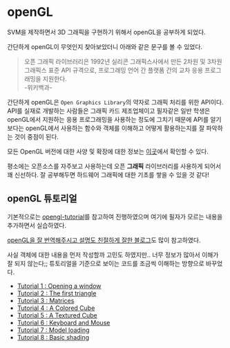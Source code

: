 # openGL

SVM을 제작하면서 3D 그래픽을 구현하기 위해서 openGL을 공부하게 되었다.

간단하게 openGL이 무엇인지 찾아보았더니 아래와 같은 문구를 볼 수 있었다.

> 오픈 그래픽 라이브러리은 1992년 실리콘 그래픽스사에서 만든 2차원 및 3차원 그래픽스 표준 API 규격으로, 프로그래밍 언어 간 플랫폼 간의 교차 응용 프로그래밍을 지원한다.   
-위키백과-

간단하게 openGL은 `Open Graphics Library`의 약자로 그래픽 처리를 위한 API이다. API를 실재로 개발하는 사람들은 그래픽 카드 제조업체이고 필자같은 일반 학생은 openGL에서 지원하는 응용 프로그래밍을 사용하는 정도에 그치기 때문에 API를 알기보다는 openGL에서 사용하는 함수와 객체를 이해하고 어떻게 활용하는지를 잘 파악하는 것이 중점이 된다. 

모든 OpenGL 버전에 대한 사양 및 확장에 대한 정보는 [이곳](https://registry.khronos.org/OpenGL/index_gl.php)에서 확인할 수 있다.

평소에는 오픈소스를 자주보고 사용하는데 오픈 **그래픽** 라이브러리를 사용하게 되어서 꽤 신선하다. 잘 공부해두면 하드웨어 그래픽에 대한 기초를 쌓을 수 있을 것 같다!

## openGL 튜토리얼

기본적으로는 [opengl-tutorial](http://www.opengl-tutorial.org/)를 참고하여 진행하였으며 여기에 필자가 모르는 내용을 추가하면서 실습하였다.

[openGL을 잘 번역해주시고 설명도 친절하게 잘한 블로그](https://heinleinsgame.tistory.com/18?category=757483)도 많이 참고하였다.

사실 객체에 대한 내용을 먼저 작성할까 고민도 하였지만.. 너무 정보가 많아서 이해가 잘 되지 않는다;; 튜토리얼을 기준으로 보이는 코드를 조금씩 이해하는 방향으로 바꾸었다.

- [Tutorial 1 : Opening a window](./tutorial1.md)
- [Tutorial 2 : The first triangle](./tutorial2.md)
- [Tutorial 3 : Matrices](./tutorial3.md)
- [Tutorial 4 : A Colored Cube](./tutorial4.md)
- [Tutorial 5 : A Textured Cube](./tutorial5.md)
- [Tutorial 6 : Keyboard and Mouse](./tutorial6.md)
- [Tutorial 7 : Model loading](./tutorial7.md)
- [Tutorial 8 : Basic shading](./tutorial8.md)
